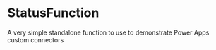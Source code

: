 # StatusFunction
A very simple standalone function to use to demonstrate Power Apps custom connectors

